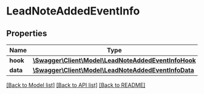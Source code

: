 # LeadNoteAddedEventInfo

## Properties
Name | Type | Description | Notes
------------ | ------------- | ------------- | -------------
**hook** | [**\Swagger\Client\Model\LeadNoteAddedEventInfoHook**](LeadNoteAddedEventInfoHook.md) |  | [optional] 
**data** | [**\Swagger\Client\Model\LeadNoteAddedEventInfoData**](LeadNoteAddedEventInfoData.md) |  | [optional] 

[[Back to Model list]](../../README.md#documentation-for-models) [[Back to API list]](../../README.md#documentation-for-api-endpoints) [[Back to README]](../../README.md)

